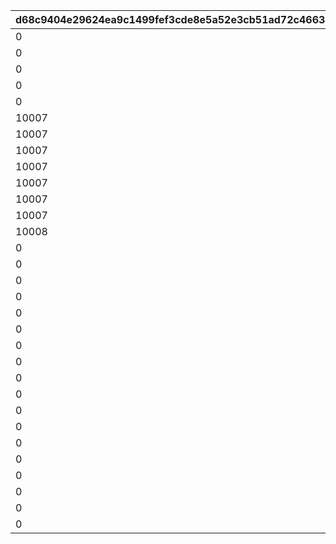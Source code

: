 |d68c9404e29624ea9c1499fef3cde8e5a52e3cb51ad72c46639fdd141201a9c0|7042b6a905e31c077e3ffb093ce4651b9a29bce2a7f0e95aca0b1c144f9f157e|6c04472f57aa324c1fde8d7195fbb308011dde5efa66ac10ed22ed6de6703436|1a22f6b5be7f94cd1ca25a2b4d9d94bd3b027236827693d56578e1e15a452030|af105ca781aed052e2c04f6ca31a10df44bd0876104b49b3b34897563929b8c5|32a1ac3afa32064b276c5c1c8b853296e99c1937703776eba4443a4c0f91433a|e06d60a723a2c2572fdfa95cbddd9b455efb295258d1488037d3ded7b9956e8a|b9230bf190dca280d5a36712e81c45600ed750c1cb46e889d0fd06e33046a3de|987a0d7560b48f119a9a6acb7388ddb52006e44477652e6ffe66793c9a3a056e|e83b822c0b3e58109b662f5ddbce7461e2601e5d50973e2b150a35e0a9001f83|5623b7632c50622964f9c23b478273cea99cb7d4bda1fbaa2deef273f5a00b6c|
| --- | --- | --- | --- | --- | --- | --- | --- | --- | --- | --- |
|0|0|0|50047|0|0|0|0|10003|10002|10001|
|0|0|0|50051|0|0|0|0|10003|10002|10001|
|0|0|0|50061|10004|0|0|0|10003|10002|10001|
|0|0|0|50067|10005|0|0|0|10003|10002|10001|
|0|0|0|50079|10005|0|0|10006|10003|10002|10001|
|10007|0|0|50084|10005|0|0|10006|10003|10002|10001|
|10007|0|0|50094|10005|0|10008|10006|10003|10002|10001|
|10007|0|10009|50108|10005|0|10008|10006|10003|10002|10001|
|10007|0|10009|50116|10005|0|10008|10006|10003|10002|10001|
|10007|0|10009|50119|10005|10010|10008|10006|10003|10002|10001|
|10007|0|10009|50129|10005|10010|10008|10006|10003|10002|10001|
|10007|10011|10009|50140|10005|10010|10008|10006|10003|10002|10001|
|10008|10012|10010|50151|10006|10011|10009|10007|10005|10003|10002|
|0|0|0|50162|10012|0|0|10013|10011|10010|10009|
|0|0|0|50172|10013|0|0|10014|10012|10011|10010|
|0|0|0|50183|10014|0|0|10015|10013|10012|10011|
|0|0|0|50190|10007|0|0|10005|10015|10014|10013|
|0|0|0|50195|10015|0|0|10016|10014|10013|10012|
|0|0|0|50200|10003|0|0|10002|10016|10015|10014|
|0|0|0|50217|10016|0|0|10017|10015|10014|10013|
|0|0|0|50231|10010|0|0|10009|10017|10016|10015|
|0|0|0|50237|10017|0|0|10018|10016|10015|10014|
|0|0|0|50248|0|0|0|0|0|0|10019|
|0|0|0|50261|0|0|0|0|0|0|10011|
|0|0|0|50267|0|0|0|0|0|0|10020|
|0|0|0|50278|0|0|0|0|0|0|10021|
|0|0|0|50291|0|0|0|0|0|0|10006|
|0|0|0|50298|0|0|0|0|0|0|10022|
|0|0|0|50309|0|0|0|0|0|0|10023|
|0|0|0|50321|0|0|0|0|0|0|10024|
|0|0|0|50331|0|0|0|0|0|0|10025|